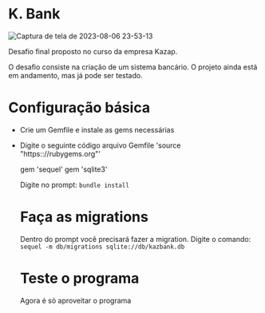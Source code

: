 # K. Bank
![Captura de tela de 2023-08-06 23-53-13](https://github.com/michell-monteiro/kaz_bank/assets/97468360/bbf43dd5-0d07-44b9-80a6-2b4cd9e4cd9b)

Desafio final proposto no curso da empresa Kazap.

O desafio consiste na criação de um sistema bancário. O projeto ainda está em andamento, mas já pode ser testado.

# Configuração básica
* Crie um Gemfile e instale as gems necessárias
* Digite o seguinte código arquivo Gemfile
  'source "https:://rubygems.org"'

  gem 'sequel'
  gem 'sqlite3'

  Digite no prompt:
  `bundle install`

  # Faça as migrations
  Dentro do prompt você precisará fazer a migration. Digite o comando:
  `sequel -m db/migrations sqlite://db/kazbank.db`

  # Teste o programa
  Agora é só aproveitar o programa
